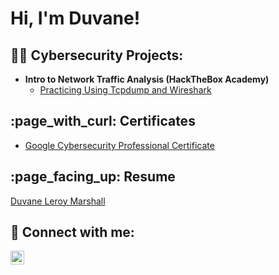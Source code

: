 <h1>Hi, I'm Duvane!</h1>

<h2>👨‍💻 Cybersecurity Projects:</h2>

- <b>Intro to Network Traffic Analysis (HackTheBox Academy)</b>
  - [Practicing Using Tcpdump and Wireshark](https://github.com/duvane-leroy-marshall/NTA-Lab)

<h2>:page_with_curl: Certificates</h2>

- [Google Cybersecurity Professional Certificate](https://coursera.org/share/12f55680dbeb95e54597c00354eae896)

<h2>:page_facing_up: Resume</h2>

[Duvane Leroy Marshall](https://github.com/duvane-leroy-marshall/duvane-leroy-marshall-resume)

<h2> 🤳 Connect with me:</h2>

[<img align="left" alt="DuvaneMarshall | LinkedIn" width="22px" src="https://cdn.jsdelivr.net/npm/simple-icons@v3/icons/linkedin.svg" />][linkedin]

[linkedin]: https://linkedin.com/in/duvane-marshall


<!--
**duvane-leroy-marshall/duvane-leroy-marshall** is a ✨ _special_ ✨ repository because its `README.md` (this file) appears on your GitHub profile.

Here are some ideas to get you started:

- 🔭 I’m currently working on ...
- 🌱 I’m currently learning ...
- 👯 I’m looking to collaborate on ...
- 🤔 I’m looking for help with ...
- 💬 Ask me about ...
- 📫 How to reach me: ...
- 😄 Pronouns: ...
- ⚡ Fun fact: ...
-->
